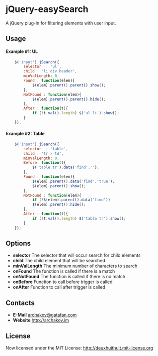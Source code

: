 # jQuery-easySearch

A jQuery plug-in for filtering elements with user input.

## Usage

#### Example #1: UL
```js
	$('input').jSearch({ 
	    selector  : 'ul',
	    child : 'li div.header',
	    minValLength: 0,
	    Found : function(elem){
	        $(elem).parent().parent().show();
	    },
	    NotFound : function(elem){
	        $(elem).parent().parent().hide();
	    },
	    After : function(t){
	        if (!t.val().length) $('ul li').show();
	    }
	});
```

#### Example #2: Table
```js
	$('input').jSearch({ 
	    selector  : 'table',
	    child : 'tr > td',
	    minValLength: 0,
	    Before: function(){
	    	$('table tr').data('find','');
	    },
	    Found : function(elem){
	    	$(elem).parent().data('find','true');
	        $(elem).parent().show();
	    },
	    NotFound : function(elem){
	    	if (!$(elem).parent().data('find'))
	        $(elem).parent().hide();
	    },
	    After : function(t){
	        if (!t.val().length) $('table tr').show();
	    }
	});
```

## Options

* 	**selector**
	The selector that will occur search for child elements
* 	**child**
	The child element that will be searched
* 	**minValLength**
	The minimum number of characters to search
* 	**onFound**
	The function is called if there is a match
* 	**onNotFound**
	The function is called if there is no match
*	**onBefore**
	Function to call before trigger is called
*	**onAfter**
	Function to call after trigger is called
	

## Contacts
* 	**E-Mail**
	<archakov@gatafan.com>
* 	**Website**
	<http://archakov.im>

## License

Now licensed under the MIT License: <http://deuxhuithuit.mit-license.org>

